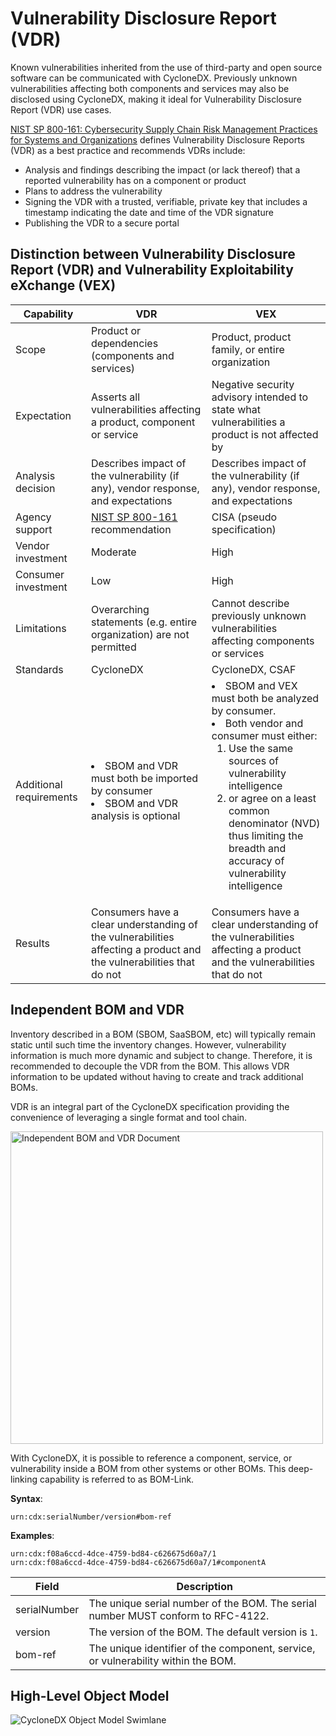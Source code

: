 # Vulnerability Disclosure Report (VDR)

Known vulnerabilities inherited from the use of third-party and open source software can be communicated with CycloneDX. 
Previously unknown vulnerabilities affecting both components and services may also be disclosed using CycloneDX, making 
it ideal for Vulnerability Disclosure Report (VDR) use cases.

[NIST SP 800-161: Cybersecurity Supply Chain Risk Management Practices for Systems and Organizations](https://csrc.nist.gov/publications/detail/sp/800-161/rev-1/final) 
defines Vulnerability Disclosure Reports (VDR) as a best practice and recommends VDRs include:

- Analysis and findings describing the impact (or lack thereof) that a reported vulnerability has on a component or product
- Plans to address the vulnerability
- Signing the VDR with a trusted, verifiable, private key that includes a timestamp indicating the date and time of the VDR signature
- Publishing the VDR to a secure portal

## Distinction between Vulnerability Disclosure Report (VDR) and Vulnerability Exploitability eXchange (VEX)

| Capability              | VDR                                                                                                                 | VEX                                                                                                                                                                                                                                                                                                               |
|-------------------------|---------------------------------------------------------------------------------------------------------------------|-------------------------------------------------------------------------------------------------------------------------------------------------------------------------------------------------------------------------------------------------------------------------------------------------------------------|
| Scope                   | Product or dependencies (components and services)                                                                   | Product, product family, or entire organization                                                                                                                                                                                                                                                                   |
| Expectation             | Asserts all vulnerabilities affecting a product, component or service                                               | Negative security advisory intended to state what vulnerabilities a product is not affected by                                                                                                                                                                                                                    |
| Analysis decision       | Describes impact of the vulnerability (if any), vendor response, and expectations                                   | Describes impact of the vulnerability (if any), vendor response, and expectations                                                                                                                                                                                                                                 |
| Agency support          | [NIST SP 800-161](https://csrc.nist.gov/publications/detail/sp/800-161/rev-1/final) recommendation                  | CISA (pseudo specification)                                                                                                                                                                                                                                                                                       |
| Vendor investment       | Moderate                                                                                                            | High                                                                                                                                                                                                                                                                                                              |
| Consumer investment     | Low                                                                                                                 | High                                                                                                                                                                                                                                                                                                              | 
| Limitations             | Overarching statements (e.g. entire organization) are not permitted                                                 | Cannot describe previously unknown vulnerabilities affecting components or services                                                                                                                                                                                                                               |
| Standards               | CycloneDX                                                                                                           | CycloneDX, CSAF                                                                                                                                                                                                                                                                                                   |
| Additional requirements | <li>SBOM and VDR must both be imported by consumer</li><li>SBOM and VDR analysis is optional</li>                   | <li>SBOM and VEX must both be analyzed by consumer.</li><li>Both vendor and consumer must either: <ol><li>Use the same sources of vulnerability intelligence</li><li>or agree on a least common denominator (NVD) thus limiting the breadth and accuracy of vulnerability intelligence</li></ol></li> |
| Results                 | Consumers have a clear understanding of the vulnerabilities affecting a product and the vulnerabilities that do not | Consumers have a clear understanding of the vulnerabilities affecting a product and the vulnerabilities that do not |

## Independent BOM and VDR
Inventory described in a BOM (SBOM, SaaSBOM, etc) will typically remain static until such time the inventory changes.
However, vulnerability information is much more dynamic and subject to change. Therefore, it is recommended to decouple
the VDR from the BOM. This allows VDR information to be updated without having to create and track additional BOMs.

VDR is an integral part of the CycloneDX specification providing the convenience of leveraging a single format and tool chain.

<img src="https://cyclonedx.org/theme/assets/images/vdrbom.svg" width="500" alt="Independent BOM and VDR Document">

With CycloneDX, it is possible to reference a component, service, or vulnerability inside a BOM from other systems or
other BOMs. This deep-linking capability is referred to as BOM-Link.

**Syntax**:
```
urn:cdx:serialNumber/version#bom-ref
```

**Examples**:
```
urn:cdx:f08a6ccd-4dce-4759-bd84-c626675d60a7/1
urn:cdx:f08a6ccd-4dce-4759-bd84-c626675d60a7/1#componentA
```

| Field        | Description |
| ------------ | ----------- |
| serialNumber | The unique serial number of the BOM. The serial number MUST conform to RFC-4122. |
| version      | The version of the BOM. The default version is `1`. |
| bom-ref      | The unique identifier of the component, service, or vulnerability within the BOM. |


## High-Level Object Model
![CycloneDX Object Model Swimlane](https://cyclonedx.org/theme/assets/images/CycloneDX-Object-Model-Swimlane.svg)
